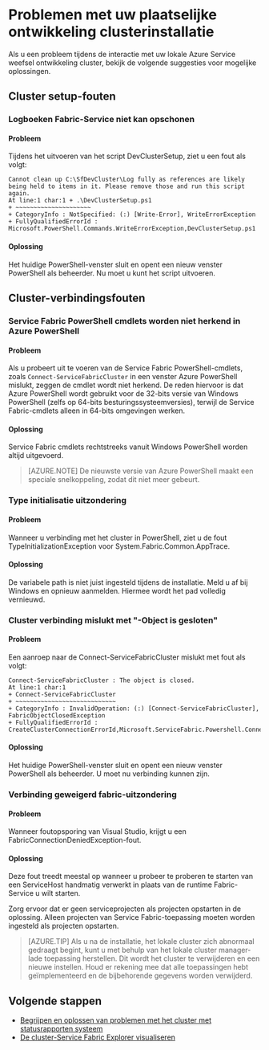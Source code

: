 <properties
   pageTitle="Problemen met uw lokale Service cluster fabrieksinstelling | Microsoft Azure"
   description="In dit artikel komen een aantal suggesties voor het oplossen van het cluster voor plaatselijke ontwikkeling"
   services="service-fabric"
   documentationCenter=".net"
   authors="seanmck"
   manager="timlt"
   editor=""/>

<tags
   ms.service="service-fabric"
   ms.devlang="dotNet"
   ms.topic="article"
   ms.tgt_pltfrm="NA"
   ms.workload="NA"
   ms.date="07/08/2016"
   ms.author="seanmck"/>

# <a name="troubleshoot-your-local-development-cluster-setup"></a>Problemen met uw plaatselijke ontwikkeling clusterinstallatie

Als u een probleem tijdens de interactie met uw lokale Azure Service weefsel ontwikkeling cluster, bekijk de volgende suggesties voor mogelijke oplossingen.

## <a name="cluster-setup-failures"></a>Cluster setup-fouten

### <a name="cannot-clean-up-service-fabric-logs"></a>Logboeken Fabric-Service niet kan opschonen

#### <a name="problem"></a>Probleem

Tijdens het uitvoeren van het script DevClusterSetup, ziet u een fout als volgt:

    Cannot clean up C:\SfDevCluster\Log fully as references are likely being held to items in it. Please remove those and run this script again.
    At line:1 char:1 + .\DevClusterSetup.ps1
    + ~~~~~~~~~~~~~~~~~~~~~
    + CategoryInfo : NotSpecified: (:) [Write-Error], WriteErrorException
    + FullyQualifiedErrorId : Microsoft.PowerShell.Commands.WriteErrorException,DevClusterSetup.ps1


#### <a name="solution"></a>Oplossing

Het huidige PowerShell-venster sluit en opent een nieuw venster PowerShell als beheerder. Nu moet u kunt het script uitvoeren.

## <a name="cluster-connection-failures"></a>Cluster-verbindingsfouten

### <a name="service-fabric-powershell-cmdlets-are-not-recognized-in-azure-powershell"></a>Service Fabric PowerShell cmdlets worden niet herkend in Azure PowerShell

#### <a name="problem"></a>Probleem

Als u probeert uit te voeren van de Service Fabric PowerShell-cmdlets, zoals `Connect-ServiceFabricCluster` in een venster Azure PowerShell mislukt, zeggen de cmdlet wordt niet herkend. De reden hiervoor is dat Azure PowerShell wordt gebruikt voor de 32-bits versie van Windows PowerShell (zelfs op 64-bits besturingssysteemversies), terwijl de Service Fabric-cmdlets alleen in 64-bits omgevingen werken.

#### <a name="solution"></a>Oplossing

Service Fabric cmdlets rechtstreeks vanuit Windows PowerShell worden altijd uitgevoerd.

>[AZURE.NOTE] De nieuwste versie van Azure PowerShell maakt een speciale snelkoppeling, zodat dit niet meer gebeurt.

### <a name="type-initialization-exception"></a>Type initialisatie uitzondering

#### <a name="problem"></a>Probleem

Wanneer u verbinding met het cluster in PowerShell, ziet u de fout TypeInitializationException voor System.Fabric.Common.AppTrace.

#### <a name="solution"></a>Oplossing

De variabele path is niet juist ingesteld tijdens de installatie. Meld u af bij Windows en opnieuw aanmelden. Hiermee wordt het pad volledig vernieuwd.

### <a name="cluster-connection-fails-with-object-is-closed"></a>Cluster verbinding mislukt met "-Object is gesloten"

#### <a name="problem"></a>Probleem

Een aanroep naar de Connect-ServiceFabricCluster mislukt met fout als volgt:

    Connect-ServiceFabricCluster : The object is closed.
    At line:1 char:1
    + Connect-ServiceFabricCluster
    + ~~~~~~~~~~~~~~~~~~~~~~~~~~~~
    + CategoryInfo : InvalidOperation: (:) [Connect-ServiceFabricCluster], FabricObjectClosedException
    + FullyQualifiedErrorId : CreateClusterConnectionErrorId,Microsoft.ServiceFabric.Powershell.ConnectCluster

#### <a name="solution"></a>Oplossing

Het huidige PowerShell-venster sluit en opent een nieuw venster PowerShell als beheerder. U moet nu verbinding kunnen zijn.

### <a name="fabric-connection-denied-exception"></a>Verbinding geweigerd fabric-uitzondering

#### <a name="problem"></a>Probleem

Wanneer foutopsporing van Visual Studio, krijgt u een FabricConnectionDeniedException-fout.

#### <a name="solution"></a>Oplossing

Deze fout treedt meestal op wanneer u probeer te proberen te starten van een ServiceHost handmatig verwerkt in plaats van de runtime Fabric-Service u wilt starten.

Zorg ervoor dat er geen serviceprojecten als projecten opstarten in de oplossing. Alleen projecten van Service Fabric-toepassing moeten worden ingesteld als projecten opstarten.

>[AZURE.TIP] Als u na de installatie, het lokale cluster zich abnormaal gedraagt begint, kunt u met behulp van het lokale cluster manager-lade toepassing herstellen. Dit wordt het cluster te verwijderen en een nieuwe instellen. Houd er rekening mee dat alle toepassingen hebt geïmplementeerd en de bijbehorende gegevens worden verwijderd.

## <a name="next-steps"></a>Volgende stappen

- [Begrijpen en oplossen van problemen met het cluster met statusrapporten systeem](service-fabric-understand-and-troubleshoot-with-system-health-reports.md)
- [De cluster-Service Fabric Explorer visualiseren](service-fabric-visualizing-your-cluster.md)
